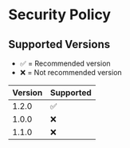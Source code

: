 # Security Policy

## Supported Versions

- ✅ = Recommended version
- ❌ = Not recommended version

| Version | Supported          |
| ------- | ------------------ |
| 1.2.0   | :white_check_mark: |
| 1.0.0   | :x:                |
| 1.1.0   | :x: |
